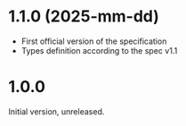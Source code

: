 
# 1.1.0 (2025-mm-dd)

* First official version of the specification
* Types definition according to the spec v1.1


# 1.0.0

Initial version, unreleased.
